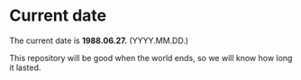 # Current date

The current date is **1988.06.27.** (YYYY.MM.DD.)

This repository will be good when the world ends, so we will know how long it lasted.